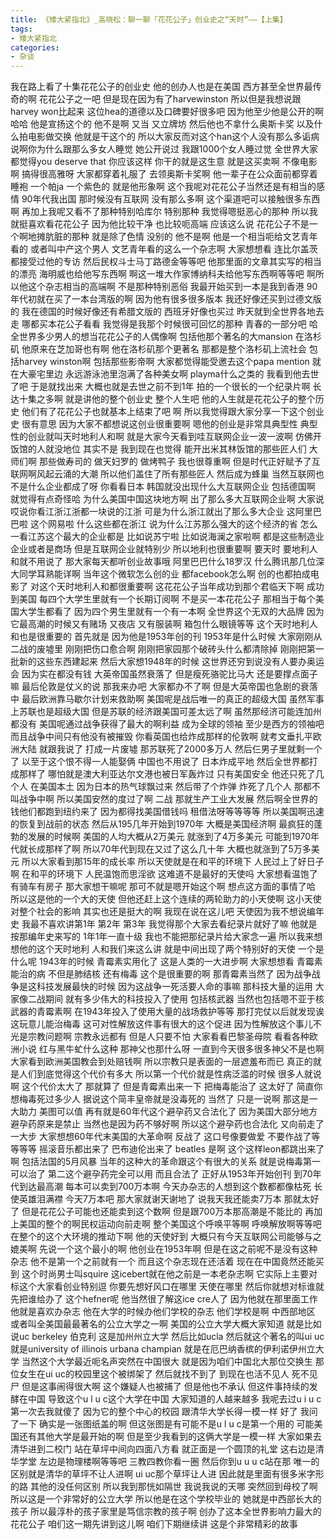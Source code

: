 ```yaml
---
title: 《矮大紧指北》_高晓松：聊一聊「花花公子」创业史之“天时”——【上集】
tags:
- 矮大紧指北
categories:
- 杂谈
---
```


我在路上看了十集花花公子的创业史
他的创办人也是在美国
西方甚至全世界最传奇的啊
花花公子之一吧
但是现在因为有了harvewinston
所以但是我想说跟harvey won比起来
这位hea的道德以及口碑要好很多吧
因为他至少他是公开的啊哈哈
他是宣扬这个的
他不是啊
又当
又立牌坊
然后他也不拿什么奥斯卡奖
以及什么拍电影做交换
他就是干这个的
所以大家反而对这个han这个人没有那么多诟病
说啊你为什么跟那么多女人睡觉
她公开说过
我跟1000个女人睡过觉
全世界大家都觉得you deserve that
你应该这样
你干的就是这生意
就是这买卖啊
不像电影啊
搞得很高雅呀
大家都穿着礼服了
去领奥斯卡奖啊
他一辈子在公众面前都穿着睡袍
一个帕ja
一个紫色的
就是他形象啊
这个我呢对花花公子当然还是有相当的感情
90年代我出国
那时候没有互联网
没有那么多啊
这个渠道吧可以接触很多东西啊
再加上我呢又看不了那种特别哈库尔
特别那种
我觉得嗯挺恶心的那种
所以我就挺喜欢看花花公子
因为他比较干净
也比较呃高端
应该这么说
花花公子不是一个啊地摊肮脏的那种
就是除了色情
没别的
他不是啊
他是一个相当呃给文艺青年看的
或者叫中产这个男人
文艺青年看的这么一个杂志啊
大家想想看
连比尔盖茨都接受过他的专访
然后民权斗士马丁路德金等等吧
他那里面的文章其实写的相当的漂亮
海明威也给他写东西啊
啊这一堆大作家博纳科夫给他写东西啊等等吧
啊所以他这个杂志相当的高端啊
不是那种特别恶俗
我最开始买到一本是我到香港
90年代初就在买了一本台湾版的啊
因为他有很多很多版本
我还好像还买到过德文版的
我在德国的时候好像还有希腊文版的
西班牙好像也买过
昨天就到全世界各地去走
哪都买本花公子看看
我觉得是我那个时候很可回忆的那种
青春的一部分吧
哈全世界多少男人的想当花花公子的人偶像啊
包括他那个著名的大mansion
在洛杉矶
他原来在芝加哥也有啊
他在洛杉矶那个更著名
那都是整个洛杉矶上流社会
包括harvey winston啊
包括那些影帝啊
大家都觉得能受邀去这个papa mention
就在大豪宅里边
永远游泳池里泡满了各种美女啊
playma什么之类的
我看到他去世了吧
于是就找出来
大概也就是去世之前不到1年
拍的一个很长的一个纪录片啊
长达十集之多啊
就是讲他的整个创业史
整个人生吧
他的人生就是花花公子的整个历史
他们有了花花公子也就基本上结束了吧
啊
所以我觉得跟大家分享一下这个创业史
很有意思
因为大家不都想说这创业很重要啊
嗯他的创业是非常具典型性
典型性的创业就叫天时地利人和啊
就是大家今天看到哇互联网企业一波一波啊
仿佛开饭馆的人就没地位
其实不是
我到现在也觉得
能开出米其林饭馆的那些匠人们
大师们啊
那些做寿司的
做天妇罗的
做烤鸭子
我也很尊重啊
但是时代正好赋予了互联网啊风起云涌的大潮
所以他们盖住了所有那些匠人
然后成为蜂巢
当然互联网也不是什么企业都成了呀
你看看日本
韩国就没出现什么大互联网企业
包括德国啊
就觉得有点奇怪哈
为什么美国中国这块地方啊
出了那么多大互联网企业啊
大家说哎说你看江浙江浙都一块说的江浙
可是为什么浙江就出了那么多大企业
这阿里巴巴啦
这个网易啦
什么这些都在浙江
说为什么江苏那么强大的这个经济的省
怎么一看江苏这个最大的企业都是
比如说苏宁啦
比如说海澜之家啦啊
都是这些制造业企业或者是商场
但是互联网企业就特别少
所以地利也很重要啊
要天时
要地利人和就不用说了
那大家每天都听创业故事哦
阿里巴巴什么18罗汉
什么腾讯那几位深大同学耳熟能详啊
当年这个微软怎么创的业
都facebook怎么啊
创的也都拍成电影了
对这个天时地利人和都很重要啊
这花花公子当年成功到那个君临天下啊
成功到美国
每四个大学生里就有一个长期订阅啊
不是买一本花花公子
那相当于每个美国大学生都看了
因为四个男生里就有一个有一本啊
全世界这个无双的大品牌
因为它最高潮的时候又有赌场
又夜店
又有服装啊
箱包什么眼镜等等
这个天时地利人和也是很重要的
首先就是
因为他是1953年创的刊
1953年是什么时候
大家刚刚从二战的废墟里
刚刚把伤口愈合啊
刚刚把家园那个破砖头什么都清除掉
刚刚把第一批新的这些东西建起来
然后大家想1948年的时候
这世界还穷到说没有人要办奥运会
因为实在都没有钱
大英帝国虽然衰落了
但是瘦死骆驼比马大
还是要撑点面子嘛
最后伦敦是仗义的说
那我来办吧
大家都办不了啊
但是大英帝国也急剧的衰落中
最后欧洲靠马歇尔计划来救助啊
美国呢是战后唯一的真正的超级大国
虽然军事上苏联也是超级大国
但是苏联的经济跟美国可差太远了啊
虽然那经济可能连加州都没有
美国呢通过战争获得了最大的啊利益
成为全球的领袖
至少是西方的领袖吧
而且战争中间只有他没有被摧毁
你看英国也给炸成那样的伦敦啊
就考文垂扎平欧洲大陆
就跟我说了
打成一片废墟
那苏联死了2000多万人
然后仨男子里就剩一个了
以至于这个恨不得一人能娶俩
中国也不用说了
日本炸成平地
然后全世界都打成那样了
哪怕就是澳大利亚达尔文港也被日军轰炸过
只有美国安全
他还只死了几个人
在美国本土
因为日本的热气球飘过来
然后带了个炸弹
炸死了几个人
那都不叫战争中啊
所以美国安然的度过了啊
二战
那就生产工业大发展
然后啊全世界的钱他们都跑到纽约来了
因为都得找美国借钱吗
租借法呀等等等等
所以美国啊迅速的恢复到战前的状态
然后从195几年开始到1970年
大概是美国经济啊
最疯狂的蓬勃的发展的时候啊
美国的人均大概从2万美元
就涨到了4万多美元
可能到1970年代就长成那样了啊
所以70年代到现在又过了这么几十年
大概也就涨到了5万多美元
所以大家看到那15年的成长率
所以天使就是在和平的环境下
人民过上了好日子啊
在和平的环境下
人民温饱而思淫欲
这难道不是最好的天使吗
大家想看温饱了
有骑车有房子
那大家想干嘛呢
那可不就是嗯开始这个啊
想点这方面的事情了哈
所以这是他的一个大的天使
但他还赶上这个连续的两轮助力的小天使啊
这小天使对整个社会的影响
其实也还是挺大的啊
我现在说在这儿吧
天使因为我不想说编年史
我最不喜欢讲第1年
第2年
第3年
我觉得那个大家去看纪录片就好了嘛
他就是按那编年史来写的
1年1年一直十级
我也不能把那纪录片给大家念一遍
所以我来想想他的这个天时地利
人和我们来这么讲
就是中间出现了两个特别好的天使
一个是什么呢
1943年的时候
青霉素实用化了
这是人类的一大进步啊
大家想想看
青霉素能治的病
不但是肺结核
还有梅毒
这个是很重要的啊
那青霉素当然了
因为战争战争是这科技发展最快的时候
因为这战争一死活要人命的事嘛
那科技大量的运用
大家像二战期间
就有多少伟大的科技投入了使用
包括核武器
当然也包括嗯不亚于核武器的青霉素啊
在1943年投入了使用大量的战场救护等等
那打完仗以后就发现诶这玩意儿能治梅毒
这可对性解放这件事有很大的这个促进
因为性解放这个事儿不光是宗教问题啊
宗教永远都有
但是人只要不怕
大家看看巴黎圣母院
看看各种欧洲小说
红与黑牛虻什么这种
那神父也那什么呀
一直到今天很多很多神父不是也啊
大家看到欧洲美国教会到处赔钱啊
所以宗教只是表面的一层遮羞布而已
真正的就是人们到底觉得这个代价有多大
所以第一个代价就是性病泛滥的时候
很多人就说啊
这个代价太大了
那就算了
但是青霉素出来一下
把梅毒能治了
这太好了
简直你想梅毒死过多少人
据说这个简丰皇帝就是没毒死的
当然了
只是一说啊
那这是一大助力
美图可以值
再有就是60年代这个避孕药又合法化了
因为美国大部分地方避孕药原来是禁止
当然也是因为药不够好啊
所以这个避孕药也合法化
又向前走了一大步
大家想想60年代末美国的大革命啊
反战了
这口号像要做爱
不要作战了等等等等
摇滚音乐都出来了
巴布迪伦出来了
beatles
是啊
这个这样leon都跳出来了啊
包括法国的5月风暴
当年的这种大的革命跟这个有很大的关系
就是说梅毒第一可以治了
第二这个避孕药完全可以用
而且合法了
正好从1953年开始创刊
到70年代到达最高潮
每本可以卖到700万本啊
今天办杂志的人想到这个数都都像枯死
长使英雄泪满襟
今天7万本吧
那大家就谢天谢地了
说我天我还能卖7万本
那就太好了
但是花花公子可能也还能卖到这个数啊
但是跟700万本那高潮是不能比的
再加上美国的整个的啊民权运动向前走啊
整个美国这个呼唤平等啊
呼唤解放啊等等吧
在整个的这个大环境的推动下啊
他的天使好到
大概只有今天互联网公司能够与之媲美啊
先说一个这个最小的啊
他创业在1953年啊
但是在这之前呢不是没有这种杂志
他不是第一个之前就有一个
而且这个杂志现在还活着
现在在中国竟然还能买到
这个时尚男士叫squire
这icebert就在他之前是一本老杂志啊
它实际上主要对标这个大家看创业特别逗
你要先想好风口在哪里
天使在哪里
然后你就想对标谁就先把谁给办了
这个hefner呢
他当然很了解这ice cre人了
因为他就在那里面工作
他就是喜欢办杂志
他在大学的时候办他们学校的杂志
他们学校是啊
中西部地区
或者叫全美国最最著名的公立大学之一啊
美国的公立大学大概大家知道
就是比如说uc berkeley
伯克利
这是加州州立大学
然后比如ucla
然后就这个著名的叫ui uc
就是university of illinois urbana champian
就是在厄巴纳香槟的伊利诺伊州立大学
当然这个大学最近呃名声突然在中国很大
就是因为咱们中国北大那位交换生
那位女生在ui uc的校园里这个被绑架了
然后就找不到了
到现在也活不见人
死不见尸
但是这事闹得很大啊
这个嫌疑人也被捕了
但是他也不承认
但这件事持续的发酵在中国
导致这个u l u c这个大学在中国
大家知道的人越来越多
我呢去过u i u c
第一次去我就傻了
因为它的整个中心的校园
跟清华大学长得一模一样
好了
我问了一下
确实是一张图纸盖的啊
但这张图是有可能不是u l u c是第一个用的
可能美国还有其他大学是最开始的啊
但是至少我看到的这俩大学是一模一样
大家如果去清华进到二校门
站在草坪中间向四面八方看
就正面是一个圆顶的礼堂
这右边是清华学堂
左边是物理楼啊等等吧
三教四教你看一圈
然后你到u u u c站在那
唯一的区别就是清华的草坪不让人进啊
ui uc那个草坪让人进
因此就是里面有很多米字形的路
其他的没任何区别
所以我到那恍如隔世
我说我说的天哪
突然回到母校了啊
所以这是一个非常好的公立大学
所以他是在这个学校毕业的
她就是中西部长大的孩子
所以最淳朴的孩子家里是笃信宗教的孩子啊
创办了这本全世界影响力最大的花花公子
咱们这一期先讲到这儿啊
咱们下期继续讲
这是个非常精彩的故事